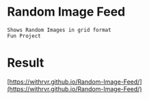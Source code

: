 # Random Image Feed

```
Shows Random Images in grid format
Fun Project
```

# Result

[https://withrvr.github.io/Random-Image-Feed/](https://withrvr.github.io/Random-Image-Feed/)

